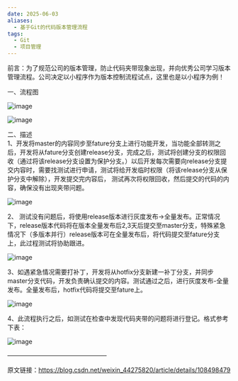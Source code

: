 ```yaml
---
date: 2025-06-03
aliases:
  - 基于Git的代码版本管理流程
tags:
  - Git
  - 项目管理
---
```

前言：为了规范公司的版本管理，防止代码夹带现象出现，并向优秀公司学习版本管理流程。公司决定以小程序作为版本控制流程试点，这里也是以小程序为例！

一、流程图

​![image](image1.png)​

​![image](image2.png)​

二、描述  
1、开发将master的内容同步至fature分支上进行功能开发，当功能全部转测之后，开发将从fature分支创建release分支，完成之后，测试将创建分支的权限回收（通过将该release分支设置为保护分支。）以后开发每次需要向release分支提交内容时，需要找测试进行申请，测试将给开发临时权限（将该release分支从保护分支中解除），开发提交完内容后， 测试再次将权限回收，然后提交的代码的内容，确保没有出现夹带问题。

​![image](image3.png)​

2、 测试没有问题后，将使用release版本进行灰度发布→全量发布。正常情况下，release版本代码将在版本全量发布后2,3天后提交至master分支，特殊紧急情况下（多版本并行）release版本可在全量发布后，将代码提交至fature分支上，此过程测试将协助跟进。

​![image](image4.png)​

3、如遇紧急情况需要打补丁，开发将从hotfix分支新建一补丁分支，并同步master分支代码，开发负责确认提交的内容。测试通过之后，进行灰度发布-全量发布。全量发布后，hotfix代码将提交至fature上。

​![image](image5.png)​

4、此流程执行之后，如测试在检查中发现代码夹带的问题将进行登记。格式参考下表：

​![image](image6.png)​

————————————————

原文链接：https://blog.csdn.net/weixin_44275820/article/details/108498479